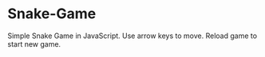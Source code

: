 # Snake-Game
Simple Snake Game in JavaScript.
Use arrow keys to move. Reload game to start new game.
